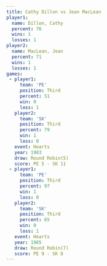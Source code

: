 ```yaml
---
title: Cathy Dillon vs Jean MacLean
player1:             
  name: Dillon, Cathy
  percent: 76        
  wins: 1            
  losses: 1          
player2:             
  name: MacLean, Jean
  percent: 71        
  wins: 1            
  losses: 1          
games:
 - player1:         
     team: 'PE'     
     position: Third
     percent: 51    
     win: 0         
     loss: 1        
   player2:         
     team: 'SK'     
     position: Third
     percent: 79    
     win: 1         
     loss: 0        
   event: Hearts       
   year: 1983          
   draw: Round Robin(5)
   score: PE 5 - SK 11 
 - player1:         
     team: 'PE'     
     position: Third
     percent: 97    
     win: 1         
     loss: 0        
   player2:         
     team: 'SK'     
     position: Third
     percent: 65    
     win: 0         
     loss: 1        
   event: Hearts       
   year: 1985          
   draw: Round Robin(7)
   score: PE 9 - SK 8  
---
```

